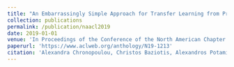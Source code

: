 ```yaml
---
title: "An Embarrassingly Simple Approach for Transfer Learning from Pretrained Language Models"
collection: publications
permalink: /publication/naacl2019
date: 2019-01-01
venue: 'In Proceedings of the Conference of the North American Chapter of the Association for Computational Linguistics: Human Language Technologies (NAACL)'
paperurl: 'https://www.aclweb.org/anthology/N19-1213'
citation: 'Alexandra Chronopoulou, Christos Baziotis, Alexandros Potamianos. 3(6).'
---
```

